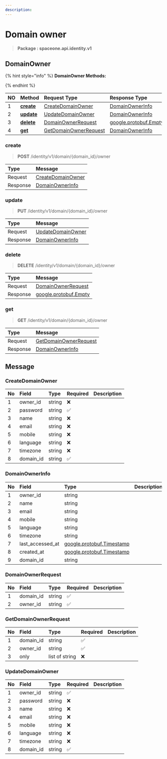 ```yaml
---
description:  
---
```

# Domain owner

>  **Package : spaceone.api.identity.v1**

## DomainOwner

{% hint style="info" %}
**DomainOwner Methods:**

{%  endhint %}


| NO |  Method | Request Type | Response Type | Description |
| :--- | :--- | :--- | :--- | :--- |
| 1 | [**create**](domain-owner.md#create)|   [CreateDomainOwner](domain-owner.md#createdomainowner) |   [DomainOwnerInfo](domain-owner.md#domainownerinfo) |  |
| 2 | [**update**](domain-owner.md#update)|   [UpdateDomainOwner](domain-owner.md#updatedomainowner) |   [DomainOwnerInfo](domain-owner.md#domainownerinfo) |  |
| 3 | [**delete**](domain-owner.md#delete)|   [DomainOwnerRequest](domain-owner.md#domainownerrequest) |  [google.protobuf.Empty](https://github.com/protocolbuffers/protobuf/blob/master/src/google/protobuf/empty.proto)|  |
| 4 | [**get**](domain-owner.md#get)|   [GetDomainOwnerRequest](domain-owner.md#getdomainownerrequest) |   [DomainOwnerInfo](domain-owner.md#domainownerinfo) |  | 
 

 
### create
> **POST** /identity/v1/domain/{domain_id}/owner
>


| Type | Message |
| :--- | :--- |
| Request | [CreateDomainOwner](domain-owner.md#createdomainowner) |
| Response |  [DomainOwnerInfo](domain-owner.md#domainownerinfo)  |
 
 

 
### update
> **PUT**  /identity/v1/domain/{domain_id}/owner
>


| Type | Message |
| :--- | :--- |
| Request | [UpdateDomainOwner](domain-owner.md#updatedomainowner) |
| Response |  [DomainOwnerInfo](domain-owner.md#domainownerinfo)  |
 
 

 
### delete
> **DELETE** /identity/v1/domain/{domain_id}/owner
>


| Type | Message |
| :--- | :--- |
| Request | [DomainOwnerRequest](domain-owner.md#domainownerrequest) |
| Response | [google.protobuf.Empty](https://github.com/protocolbuffers/protobuf/blob/master/src/google/protobuf/empty.proto) |
 
 

 
### get
> **GET** /identity/v1/domain/{domain_id}/owner
>


| Type | Message |
| :--- | :--- |
| Request | [GetDomainOwnerRequest](domain-owner.md#getdomainownerrequest) |
| Response |  [DomainOwnerInfo](domain-owner.md#domainownerinfo)  |


## 

## Message

### CreateDomainOwner
| No | Field | Type | Required | Description |
| :--- | :--- | :--- | :--- | :--- |
| 1 | owner_id |string|❌| |
| 2 | password |string|✅| |
| 3 | name |string|❌| |
| 4 | email |string|❌| |
| 5 | mobile |string|❌| |
| 6 | language |string|❌| |
| 7 | timezone |string|❌| |
| 8 | domain_id |string|✅| |

### DomainOwnerInfo
| No | Field | Type |  Description |
| :--- | :--- | :--- | :--- |
| 1 | owner_id |string | |
| 2 | name |string | |
| 3 | email |string | |
| 4 | mobile |string | |
| 5 | language |string | |
| 6 | timezone |string | |
| 7 | last_accessed_at |[google.protobuf.Timestamp](https://github.com/protocolbuffers/protobuf/blob/master/src/google/protobuf/timestamp.proto) | |
| 8 | created_at |[google.protobuf.Timestamp](https://github.com/protocolbuffers/protobuf/blob/master/src/google/protobuf/timestamp.proto) | |
| 9 | domain_id |string | |

### DomainOwnerRequest
| No | Field | Type | Required | Description |
| :--- | :--- | :--- | :--- | :--- |
| 1 | domain_id |string|✅| |
| 2 | owner_id |string|✅| |

### GetDomainOwnerRequest
| No | Field | Type | Required | Description |
| :--- | :--- | :--- | :--- | :--- |
| 1 | domain_id |string|✅| |
| 2 | owner_id |string|✅| |
| 3 | only |list of string|❌| |

### UpdateDomainOwner
| No | Field | Type | Required | Description |
| :--- | :--- | :--- | :--- | :--- |
| 1 | owner_id |string|✅| |
| 2 | password |string|❌| |
| 3 | name |string|❌| |
| 4 | email |string|❌| |
| 5 | mobile |string|❌| |
| 6 | language |string|❌| |
| 7 | timezone |string|❌| |
| 8 | domain_id |string|✅| |
